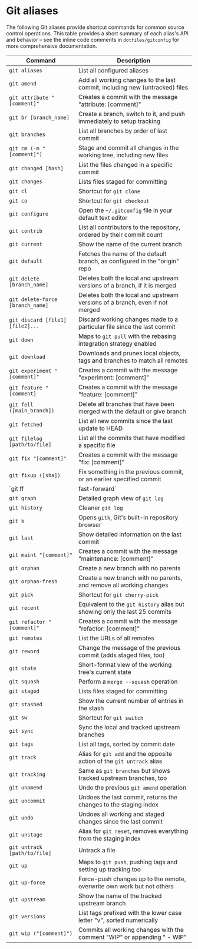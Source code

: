 # Git aliases

The following Git aliases provide shortcut commands for common source control operations. This table provides a short summary of each alias's API and behavior – see the inline code comments in `dotfiles/gitconfig` for more comprehensive documentation.

| Command                               | Description                                                                  |
|---------------------------------------|------------------------------------------------------------------------------|
| `git aliases`                         | List all configured aliases                                                  |
| `git amend`                           | Add all working changes to the last commit, including new (untracked) files  |
| `git attribute "[comment]"`           | Creates a commit with the message "attribute: [comment]"                     |
| `git br [branch_name]`                | Create a branch, switch to it, and push immediately to setup tracking        |
| `git branches`                        | List all branches by order of last commit                                    |
| `git cm (-m "[comment]")`             | Stage and commit all changes in the working tree, including new files        |
| `git changed [hash]`                  | List the files changed in a specific commit                                  |
| `git changes`                         | Lists files staged for committing                                            |
| `git cl`                              | Shortcut for `git clone`                                                     |
| `git co`                              | Shortcut for `git checkout`                                                  |
| `git configure`                       | Open the `~/.gitconfig` file in your default text editor                     |
| `git contrib`                         | List all contributors to the repository, ordered by their commit count       |
| `git current`                         | Show the name of the current branch                                          |
| `git default`                         | Fetches the name of the default branch, as configured in the "origin" repo   |
| `git delete [branch_name]`            | Deletes both the local and upstream versions of a branch, if it is merged    |
| `git delete-force [branch_name]`      | Deletes both the local and upstream versions of a branch, even if not merged |
| `git discard [file1] [file2]...`      | Discard working changes made to a particular file since the last commit      |
| `git down`                            | Maps to `git pull` with the rebasing integration strategy enabled            |
| `git download`                        | Downloads and prunes local objects, tags and branches to match all remotes   |
| `git experiment "[comment]"`          | Creates a commit with the message "experiment: [comment]"                    |
| `git feature "[comment]`              | Creates a commit with the message "feature: [comment]"                       |
| `git fell ([main_branch])`            | Delete all branches that have been merged with the default or give branch    |
| `git fetched`                         | List all new commits since the last update to HEAD                           |
| `git filelog [path/to/file]`          | List all the commits that have modified a specific file                      |
| `git fix "[comment]"`                 | Creates a commit with the message "fix: [comment]"                           |
| `git fixup ([sha])`                   | Fix something in the previous commit, or an earlier specified commit         |
| `git ff|fast-forward`                 | Do a fast-forward merge                                                      |
| `git graph`                           | Detailed graph view of `git log`                                             |
| `git history`                         | Cleaner `git log`                                                            |
| `git k`                               | Opens `gitk`, Git's built-in repository browser                              |
| `git last`                            | Show detailed information on the last commit                                 |
| `git maint "[comment]"`               | Creates a commit with the message "maintenance: [comment]"                   |
| `git orphan`                          | Create a new branch with no parents                                          |
| `git orphan-fresh`                    | Create a new branch with no parents, and remove all working changes          |
| `git pick`                            | Shortcut for `git cherry-pick`                                               |
| `git recent`                          | Equivalent to the `git history` alias but showing only the last 25 commits   |
| `git refactor "[comment]"`            | Creates a commit with the message "refactor: [comment]"                      |
| `git remotes`                         | List the URLs of all remotes                                                 |
| `git reword`                          | Change the message of the previous commit (adds staged files, too)           |
| `git state`                           | Short-format view of the working tree's current state                        |
| `git squash`                          | Perform a `merge --squash` operation                                         |
| `git staged`                          | Lists files staged for committing                                            |
| `git stashed`                         | Show the current number of entries in the stash                              |
| `git sw`                              | Shortcut for `git switch`                                                    |
| `git sync`                            | Sync the local and tracked upstream branches                                 |
| `git tags`                            | List all tags, sorted by commit date                                         |
| `git track`                           | Alias for `git add` and the opposite action of the `git untrack` alias       |
| `git tracking`                        | Same as `git branches` but shows tracked upstream branches, too              |
| `git unamend`                         | Undo the previous `git amend` operation                                      |
| `git uncommit`                        | Undoes the last commit, returns the changes to the staging index             |
| `git undo`                            | Undoes all working and staged changes since the last commit                  |
| `git unstage`                         | Alias for `git reset`, removes everything from the staging index             |
| `git untrack [path/to/file]`          | Untrack a file                                                               |
| `git up`                              | Maps to `git push`, pushing tags and setting up tracking too                 |
| `git up-force`                        | Force-push changes up to the remote, overwrite own work but not others       |
| `git upstream`                        | Show the name of the tracked upstream branch                                 |
| `git versions`                        | List tags prefixed with the lower case letter "v", sorted numerically        |
| `git wip ("[comment]")`               | Commits all working changes with the comment "WIP" or appending " - WIP"     |
